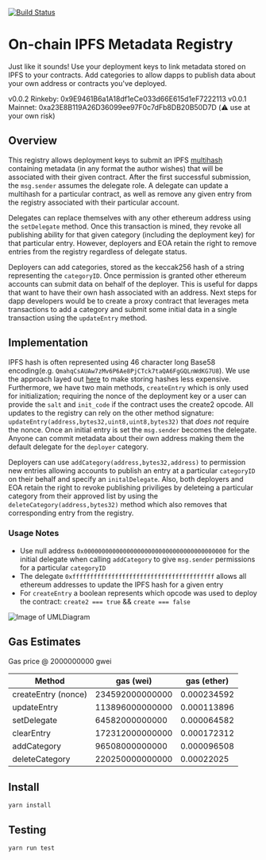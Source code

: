[![Build Status](https://travis-ci.com/corydickson/eth-metadata-registry.svg?branch=master)](https://travis-ci.com/corydickson/eth-metadata-registry)
# On-chain IPFS Metadata Registry

Just like it sounds! Use your deployment keys to link metadata stored on IPFS to your contracts. Add categories to allow dapps to publish data about your own address or contracts you've deployed.

v0.0.2 Rinkeby: 0x9E9461B6a1A18df1eCe033d66E615d1eF7222113
v0.0.1 Mainnet: 0xa23E8B119A26D36099ee97F0c7dFb8DB20B50D7D (⚠️  use at your own risk)

## Overview

This registry allows deployment keys to submit an IPFS [multihash](https://github.com/multiformats/multihash) containing metadata (in any format the
author wishes) that will be associated with their given contract. After the first successful submission, the `msg.sender` assumes the delegate role.
A delegate can update a multihash for a particular contract, as well as remove any given entry from the registry associated with their particular account.

Delegates can replace themselves with any other ethereum address using the `setDelegate` method. Once this transaction is mined, they revoke all
publishing ability for that given category (including the deployment key) for that particular entry. However, deployers and EOA retain the right to remove entries from
the registry regardless of delegate status.

Deployers can add categories, stored as the keccak256 hash of a string representing the `categoryID`. Once permission is granted other ethereum accounts can submit data on 
behalf of the deployer. This is useful for dapps that want to have their own hash associated with an address. Next steps for dapp developers would be to create a proxy contract
that leverages meta transactions to add a category and submit some initial data in a single transaction using the `updateEntry` method.

## Implementation

IPFS hash is often represented using 46 character long Base58 encoding(e.g. `QmahqCsAUAw7zMv6P6Ae8PjCTck7taQA6FgGQLnWdKG7U8`). We use the approach
layed out [here](https://github.com/saurfang/ipfs-multihash-on-solidity) to make storing hashes less expensive. Furthermore, we have two main methods, `createEntry` which is only
used for initialization; requiring the nonce of the deployment key or a user can provide the `salt` and `init_code` if the contract uses the create2 opcode. All updates to
the registry can rely on the other method signature: `updateEntry(address,bytes32,uint8,uint8,bytes32)` that *does not* require the nonce. Once an initial entry is set the
`msg.sender` becomes the delegate. Anyone can commit metadata about their own address making them the default delegate for the `deployer` category.

Deployers can use `addCategory(address,bytes32,address)` to permission new entries allowing accounts to publish an entry at a particular `categoryID` on their behalf and specify an `initalDelegate`.
Also, both deployers and EOA retain the right to revoke publishing priviliges by deleteing a particular category from their approved list by using the
`deleteCategory(address,bytes32)` method which also removes that corresponding entry from the registry.

### Usage Notes

- Use null address `0x0000000000000000000000000000000000000000` for the initial delegate when calling `addCategory` to give `msg.sender` permissions for a particular `categoryID`
- The delegate `0xffffffffffffffffffffffffffffffffffffffff` allows all ethereum addresses to update the IPFS hash for a given entry
- For `createEntry` a boolean represents which opcode was used to deploy the contract: `create2 === true` && `create === false`

![Image of UMLDiagram](http://www.plantuml.com/plantuml/png/jP91QiCm44NtEiKi4wXxW61Ce0bqtT9LAK5Olwv1bemaf_ZsLGGU72etXEAL6MQUvtr9Un-a2qEdXQo3TNH0h-q8nwL68mE4c1fKLFI2flN1ZRIZsY6sZoPM5wGznuhxWWTdq8vErkYH5otCU8HfEMqwtpnw60MtlR4bcYIlifohqQQsyHlHarJAFL3RV_fdwR-sL5NCbqNn4T54l2BGyGmJXCBlZUzbCNCzM0EHyMB_woCRUdNRww-Zuql91-S5zmP_IvnAu5hXQmtfSch_IhpyrwNxVReGK6l5l7gz1j-PY4aZsMU6y-RJrFsFSm-ZXax_0000)

## Gas Estimates

Gas price @ 2000000000 gwei

| Method | gas (wei) | gas (ether) |
--- | --- | ---
createEntry (nonce) | 234592000000000 | 0.000234592
updateEntry | 113896000000000 | 0.000113896
setDelegate | 64582000000000 | 0.000064582
clearEntry | 172312000000000 | 0.000172312
addCategory |  96508000000000 | 0.000096508
deleteCategory | 220250000000000 | 0.00022025

## Install

`yarn install`

## Testing

`yarn run test`
